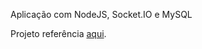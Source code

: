 Aplicação com NodeJS, Socket.IO e MySQL

Projeto referência <a href="http://markshust.com/2013/11/07/creating-nodejs-server-client-socket-io-mysql">aqui</a>.
